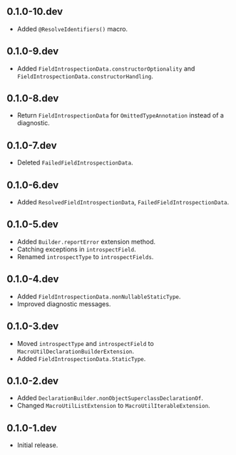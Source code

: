 ## 0.1.0-10.dev

* Added `@ResolveIdentifiers()` macro.

## 0.1.0-9.dev

* Added `FieldIntrospectionData.constructorOptionality` and `FieldIntrospectionData.constructorHandling`.

## 0.1.0-8.dev

* Return `FieldIntrospectionData` for `OmittedTypeAnnotation` instead of a diagnostic.

## 0.1.0-7.dev

* Deleted `FailedFieldIntrospectionData`.

## 0.1.0-6.dev

* Added `ResolvedFieldIntrospectionData`, `FailedFieldIntrospectionData`.

## 0.1.0-5.dev

* Added `Builder.reportError` extension method.
* Catching exceptions in `introspectField`.
* Renamed `introspectType` to `introspectFields`.

## 0.1.0-4.dev

* Added `FieldIntrospectionData.nonNullableStaticType`.
* Improved diagnostic messages.

## 0.1.0-3.dev

* Moved `introspectType` and `introspectField` to `MacroUtilDeclarationBuilderExtension`.
* Added `FieldIntrospectionData.StaticType`.

## 0.1.0-2.dev

* Added `DeclarationBuilder.nonObjectSuperclassDeclarationOf`.
* Changed `MacroUtilListExtension` to `MacroUtilIterableExtension`.

## 0.1.0-1.dev

* Initial release.
